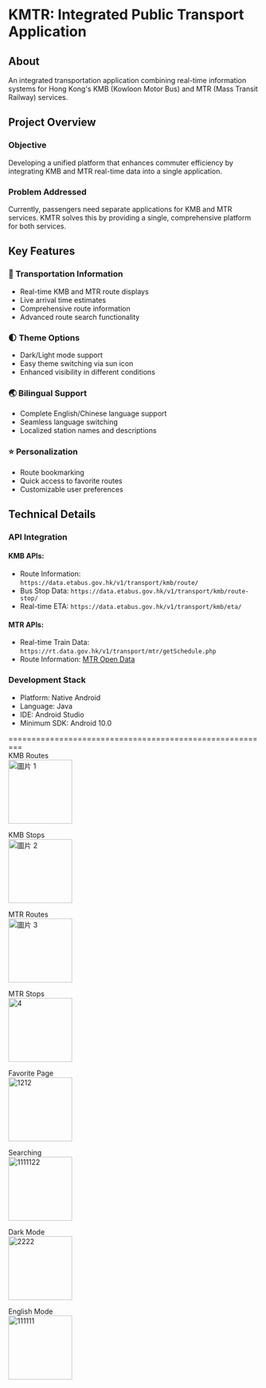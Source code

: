 # KMTR: Integrated Public Transport Application

## About
An integrated transportation application combining real-time information systems for Hong Kong's KMB (Kowloon Motor Bus) and MTR (Mass Transit Railway) services.

## Project Overview
### Objective
Developing a unified platform that enhances commuter efficiency by integrating KMB and MTR real-time data into a single application.

### Problem Addressed
Currently, passengers need separate applications for KMB and MTR services. KMTR solves this by providing a single, comprehensive platform for both services.

## Key Features

### 🚉 Transportation Information
- Real-time KMB and MTR route displays
- Live arrival time estimates
- Comprehensive route information
- Advanced route search functionality

### 🌓 Theme Options
- Dark/Light mode support
- Easy theme switching via sun icon
- Enhanced visibility in different conditions

### 🌏 Bilingual Support
- Complete English/Chinese language support
- Seamless language switching
- Localized station names and descriptions

### ⭐ Personalization
- Route bookmarking
- Quick access to favorite routes
- Customizable user preferences

## Technical Details

### API Integration
#### KMB APIs:
- Route Information: `https://data.etabus.gov.hk/v1/transport/kmb/route/`
- Bus Stop Data: `https://data.etabus.gov.hk/v1/transport/kmb/route-stop/`
- Real-time ETA: `https://data.etabus.gov.hk/v1/transport/kmb/eta/`

#### MTR APIs:
- Real-time Train Data: `https://rt.data.gov.hk/v1/transport/mtr/getSchedule.php`
- Route Information: [MTR Open Data](https://data.gov.hk/en-data/dataset/mtr-data-routes-fares-barrier-free-facilities)

### Development Stack
- Platform: Native Android
- Language: Java
- IDE: Android Studio
- Minimum SDK: Android 10.0


=========================================================</br>
KMB Routes</br>
<img width="128" alt="圖片 1" src="https://github.com/user-attachments/assets/708cd979-303b-4b6f-8809-39aab334a7bf" />



KMB Stops</br>
<img width="128" alt="圖片 2" src="https://github.com/user-attachments/assets/03eeecd7-e0bf-4fb8-b34f-2f6e94c0069d" />




MTR Routes</br>
<img width="128" alt="圖片 3" src="https://github.com/user-attachments/assets/0e2074cb-ace9-43c8-bc8b-3c09865c7a9a" />



MTR Stops</br>
<img width="128" alt="4" src="https://github.com/user-attachments/assets/b023acc7-bf84-47fb-90f9-553fd61e23bc" />



Favorite Page</br>
<img width="128" alt="1212" src="https://github.com/user-attachments/assets/0fa38112-1fe2-4a27-a52f-b31be9aa1aea" />




Searching</br>
<img width="128" alt="1111122" src="https://github.com/user-attachments/assets/18b5f539-b028-4d43-bfa8-3fafbd2da78c" />


Dark Mode</br>
<img width="128" alt="2222" src="https://github.com/user-attachments/assets/007d2974-e381-4277-ab80-90535f09db5d" />


English Mode</br>
<img width="128" alt="111111" src="https://github.com/user-attachments/assets/7836fb2b-193c-432d-b61d-15360cda5f38" />


